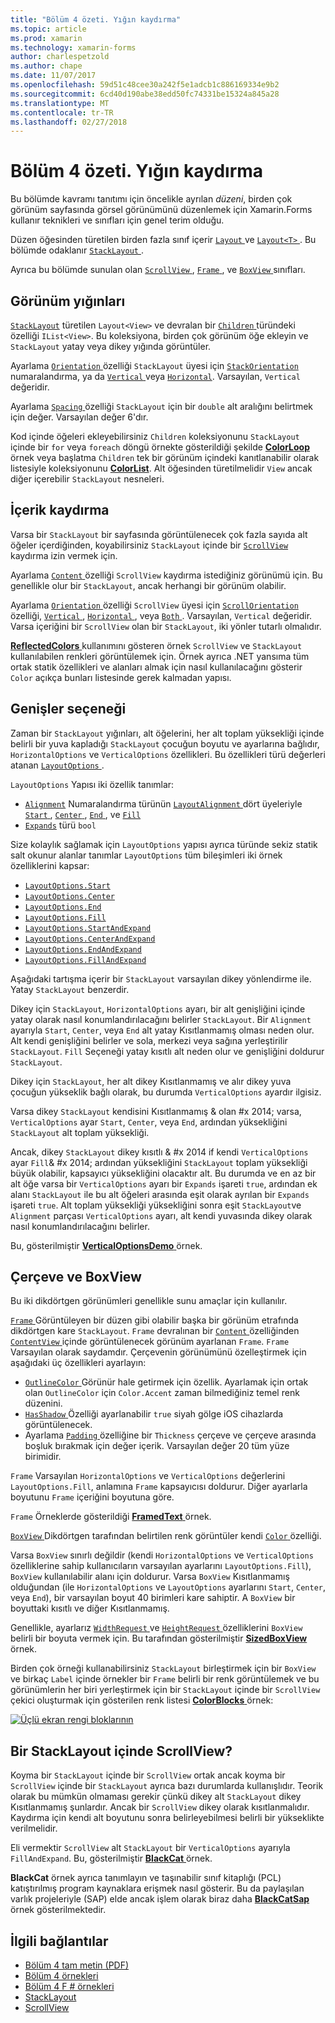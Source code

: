 ```yaml
---
title: "Bölüm 4 özeti. Yığın kaydırma"
ms.topic: article
ms.prod: xamarin
ms.technology: xamarin-forms
author: charlespetzold
ms.author: chape
ms.date: 11/07/2017
ms.openlocfilehash: 59d51c48cee30a242f5e1adcb1c886169334e9b2
ms.sourcegitcommit: 6cd40d190abe38edd50fc74331be15324a845a28
ms.translationtype: MT
ms.contentlocale: tr-TR
ms.lasthandoff: 02/27/2018
---
```

# <a name="summary-of-chapter-4-scrolling-the-stack"></a>Bölüm 4 özeti. Yığın kaydırma

Bu bölümde kavramı tanıtımı için öncelikle ayrılan *düzeni*, birden çok görünüm sayfasında görsel görünümünü düzenlemek için Xamarin.Forms kullanır teknikleri ve sınıfları için genel terim olduğu.

Düzen öğesinden türetilen birden fazla sınıf içerir [ `Layout` ](https://developer.xamarin.com/api/type/Xamarin.Forms.Layout/) ve [ `Layout<T>` ](https://developer.xamarin.com/api/type/Xamarin.Forms.Layout%3CT%3E/). Bu bölümde odaklanır [ `StackLayout` ](https://developer.xamarin.com/api/type/Xamarin.Forms.StackLayout/).

Ayrıca bu bölümde sunulan olan [ `ScrollView` ](https://developer.xamarin.com/api/type/Xamarin.Forms.ScrollView/), [ `Frame` ](https://developer.xamarin.com/api/type/Xamarin.Forms.Frame/), ve [ `BoxView` ](https://developer.xamarin.com/api/type/Xamarin.Forms.BoxView/) sınıfları.

## <a name="stacks-of-views"></a>Görünüm yığınları

[`StackLayout`](https://developer.xamarin.com/api/type/Xamarin.Forms.StackLayout/) türetilen `Layout<View>` ve devralan bir [ `Children` ](https://developer.xamarin.com/api/type/Xamarin.Forms.Layout%3CT%3E/) türündeki özelliği `IList<View>`. Bu koleksiyona, birden çok görünüm öğe ekleyin ve `StackLayout` yatay veya dikey yığında görüntüler.

Ayarlama [ `Orientation` ](https://developer.xamarin.com/api/property/Xamarin.Forms.StackLayout.Orientation/) özelliği `StackLayout` üyesi için [ `StackOrientation` ](https://developer.xamarin.com/api/type/Xamarin.Forms.StackOrientation/) numaralandırma, ya da [ `Vertical` ](https://developer.xamarin.com/api/field/Xamarin.Forms.StackOrientation.Vertical/) veya [ `Horizontal`](https://developer.xamarin.com/api/field/Xamarin.Forms.StackOrientation.Horizontal/). Varsayılan, `Vertical` değeridir.

Ayarlama [ `Spacing` ](https://developer.xamarin.com/api/property/Xamarin.Forms.StackLayout.Spacing/) özelliği `StackLayout` için bir `double` alt aralığını belirtmek için değer. Varsayılan değer 6'dır.

Kod içinde öğeleri ekleyebilirsiniz `Children` koleksiyonunu `StackLayout` içinde bir `for` veya `foreach` döngü örnekte gösterildiği şekilde [ **ColorLoop** ](https://github.com/xamarin/xamarin-forms-book-samples/tree/master/Chapter04/ColorLoop) örnek veya başlatma `Children` tek bir görünüm içindeki kanıtlanabilir olarak listesiyle koleksiyonunu [ **ColorList**](https://github.com/xamarin/xamarin-forms-book-samples/tree/master/Chapter04/ColorList). Alt öğesinden türetilmelidir `View` ancak diğer içerebilir `StackLayout` nesneleri.

## <a name="scrolling-content"></a>İçerik kaydırma

Varsa bir `StackLayout` bir sayfasında görüntülenecek çok fazla sayıda alt öğeler içerdiğinden, koyabilirsiniz `StackLayout` içinde bir [ `ScrollView` ](https://developer.xamarin.com/api/type/Xamarin.Forms.ScrollView/) kaydırma izin vermek için.

Ayarlama [ `Content` ](https://developer.xamarin.com/api/property/Xamarin.Forms.ScrollView.Content/) özelliği `ScrollView` kaydırma istediğiniz görünümü için. Bu genellikle olur bir `StackLayout`, ancak herhangi bir görünüm olabilir.

Ayarlama [ `Orientation` ](https://developer.xamarin.com/api/property/Xamarin.Forms.ScrollView.Orientation/) özelliği `ScrollView` üyesi için [ `ScrollOrientation` ](https://developer.xamarin.com/api/type/Xamarin.Forms.ScrollOrientation/) özelliği, [ `Vertical` ](https://developer.xamarin.com/api/field/Xamarin.Forms.ScrollOrientation.Vertical/), [ `Horizontal` ](https://developer.xamarin.com/api/field/Xamarin.Forms.ScrollOrientation.Horizontal/), veya [ `Both` ](https://developer.xamarin.com/api/field/Xamarin.Forms.ScrollOrientation.Both/). Varsayılan, `Vertical` değeridir. Varsa içeriğini bir `ScrollView` olan bir `StackLayout`, iki yönler tutarlı olmalıdır.

[ **ReflectedColors** ](https://github.com/xamarin/xamarin-forms-book-samples/tree/master/Chapter04/ReflectedColors) kullanımını gösteren örnek `ScrollView` ve `StackLayout` kullanılabilen renkleri görüntülemek için. Örnek ayrıca .NET yansıma tüm ortak statik özellikleri ve alanları almak için nasıl kullanılacağını gösterir `Color` açıkça bunları listesinde gerek kalmadan yapısı.

## <a name="the-expands-option"></a>Genişler seçeneği

Zaman bir `StackLayout` yığınları, alt öğelerini, her alt toplam yüksekliği içinde belirli bir yuva kapladığı `StackLayout` çocuğun boyutu ve ayarlarına bağlıdır, `HorizontalOptions` ve `VerticalOptions` özellikleri. Bu özellikleri türü değerleri atanan [ `LayoutOptions` ](http://developer.xamstage.com/api/type/Xamarin.Forms.LayoutOptions/).

`LayoutOptions` Yapısı iki özellik tanımlar:

- [`Alignment`](https://developer.xamarin.com/api/property/Xamarin.Forms.LayoutOptions.Alignment/) Numaralandırma türünün [ `LayoutAlignment` ](https://developer.xamarin.com/api/type/Xamarin.Forms.LayoutAlignment/) dört üyeleriyle [ `Start` ](https://developer.xamarin.com/api/field/Xamarin.Forms.LayoutAlignment.Start/), [ `Center` ](https://developer.xamarin.com/api/field/Xamarin.Forms.LayoutAlignment.Center/), [ `End` ](https://developer.xamarin.com/api/field/Xamarin.Forms.LayoutAlignment.End/), ve [`Fill`](https://developer.xamarin.com/api/field/Xamarin.Forms.LayoutAlignment.Fill/)
- [`Expands`](https://developer.xamarin.com/api/property/Xamarin.Forms.LayoutOptions.Expands/) türü `bool`

Size kolaylık sağlamak için `LayoutOptions` yapısı ayrıca türünde sekiz statik salt okunur alanlar tanımlar `LayoutOptions` tüm bileşimleri iki örnek özelliklerini kapsar:

- [`LayoutOptions.Start`](https://developer.xamarin.com/api/field/Xamarin.Forms.LayoutOptions.Start/)
- [`LayoutOptions.Center`](https://developer.xamarin.com/api/field/Xamarin.Forms.LayoutOptions.Center/)
- [`LayoutOptions.End`](https://developer.xamarin.com/api/field/Xamarin.Forms.LayoutOptions.End/)
- [`LayoutOptions.Fill`](https://developer.xamarin.com/api/field/Xamarin.Forms.LayoutOptions.Fill/)
- [`LayoutOptions.StartAndExpand`](https://developer.xamarin.com/api/field/Xamarin.Forms.LayoutOptions.StartAndExpand/)
- [`LayoutOptions.CenterAndExpand`](https://developer.xamarin.com/api/field/Xamarin.Forms.LayoutOptions.CenterAndExpand/)
- [`LayoutOptions.EndAndExpand`](https://developer.xamarin.com/api/field/Xamarin.Forms.LayoutOptions.EndAndExpand/)
- [`LayoutOptions.FillAndExpand`](https://developer.xamarin.com/api/field/Xamarin.Forms.LayoutOptions.FillAndExpand/)

Aşağıdaki tartışma içerir bir `StackLayout` varsayılan dikey yönlendirme ile. Yatay `StackLayout` benzerdir.

Dikey için `StackLayout`, `HorizontalOptions` ayarı, bir alt genişliğini içinde yatay olarak nasıl konumlandırılacağını belirler `StackLayout`. Bir `Alignment` ayarıyla `Start`, `Center`, veya `End` alt yatay Kısıtlanmamış olması neden olur. Alt kendi genişliğini belirler ve sola, merkezi veya sağına yerleştirilir `StackLayout`. `Fill` Seçeneği yatay kısıtlı alt neden olur ve genişliğini doldurur `StackLayout`.

Dikey için `StackLayout`, her alt dikey Kısıtlanmamış ve alır dikey yuva çocuğun yükseklik bağlı olarak, bu durumda `VerticalOptions` ayardır ilgisiz.

Varsa dikey `StackLayout` kendisini Kısıtlanmamış & olan #x 2014; varsa, `VerticalOptions` ayar `Start`, `Center`, veya `End`, ardından yüksekliğini `StackLayout` alt toplam yüksekliği.

Ancak, dikey `StackLayout` dikey kısıtlı & #x 2014 if kendi `VerticalOptions` ayar `Fill`& #x 2014; ardından yüksekliğini `StackLayout` toplam yüksekliği büyük olabilir, kapsayıcı yüksekliğini olacaktır alt. Bu durumda ve en az bir alt öğe varsa bir `VerticalOptions` ayarı bir `Expands` işareti `true`, ardından ek alanı `StackLayout` ile bu alt öğeleri arasında eşit olarak ayrılan bir `Expands` işareti `true`. Alt toplam yüksekliği yüksekliğini sonra eşit `StackLayout`ve `Alignment` parçası `VerticalOptions` ayarı, alt kendi yuvasında dikey olarak nasıl konumlandırılacağını belirler.

Bu, gösterilmiştir [ **VerticalOptionsDemo** ](https://github.com/xamarin/xamarin-forms-book-samples/tree/master/Chapter04/VerticalOptionsDemo) örnek.

## <a name="frame-and-boxview"></a>Çerçeve ve BoxView

Bu iki dikdörtgen görünümleri genellikle sunu amaçlar için kullanılır.

[ `Frame` ](https://developer.xamarin.com/api/type/Xamarin.Forms.Frame/) Görüntüleyen bir düzen gibi olabilir başka bir görünüm etrafında dikdörtgen kare `StackLayout`. `Frame` devralınan bir [ `Content` ](https://developer.xamarin.com/api/property/Xamarin.Forms.ContentView.Content/) özelliğinden [ `ContentView` ](https://developer.xamarin.com/api/type/Xamarin.Forms.ContentView/) içinde görüntülenecek görünüm ayarlanan `Frame`. `Frame` Varsayılan olarak saydamdır. Çerçevenin görünümünü özelleştirmek için aşağıdaki üç özellikleri ayarlayın:

- [ `OutlineColor` ](https://developer.xamarin.com/api/property/Xamarin.Forms.Frame.OutlineColor/) Görünür hale getirmek için özellik. Ayarlamak için ortak olan `OutlineColor` için `Color.Accent` zaman bilmediğiniz temel renk düzenini.
- [ `HasShadow` ](https://developer.xamarin.com/api/property/Xamarin.Forms.Frame.HasShadow/) Özelliği ayarlanabilir `true` siyah gölge iOS cihazlarda görüntülenecek.
- Ayarlama [ `Padding` ](https://developer.xamarin.com/api/property/Xamarin.Forms.Layout.Padding/) özelliğine bir `Thickness` çerçeve ve çerçeve arasında boşluk bırakmak için değer içerik. Varsayılan değer 20 tüm yüze birimidir.

`Frame` Varsayılan `HorizontalOptions` ve `VerticalOptions` değerlerini `LayoutOptions.Fill`, anlamına `Frame` kapsayıcısı doldurur. Diğer ayarlarla boyutunu `Frame` içeriğini boyutuna göre.

`Frame` Örneklerde gösterildiği [ **FramedText** ](https://github.com/xamarin/xamarin-forms-book-samples/tree/master/Chapter04/FramedText) örnek.

[ `BoxView` ](https://developer.xamarin.com/api/type/Xamarin.Forms.BoxView/) Dikdörtgen tarafından belirtilen renk görüntüler kendi [ `Color` ](https://developer.xamarin.com/api/property/Xamarin.Forms.BoxView.Color/) özelliği.

Varsa `BoxView` sınırlı değildir (kendi `HorizontalOptions` ve `VerticalOptions` özelliklerine sahip kullanıcıların varsayılan ayarlarını `LayoutOptions.Fill`), `BoxView` kullanılabilir alanı için doldurur. Varsa `BoxView` Kısıtlanmamış olduğundan (ile `HorizontalOptions` ve `LayoutOptions` ayarlarını `Start`, `Center`, veya `End`), bir varsayılan boyut 40 birimleri kare sahiptir. A `BoxView` bir boyuttaki kısıtlı ve diğer Kısıtlanmamış.

Genellikle, ayarlarız [ `WidthRequest` ](https://developer.xamarin.com/api/property/Xamarin.Forms.VisualElement.WidthRequest/) ve [ `HeightRequest` ](https://developer.xamarin.com/api/property/Xamarin.Forms.VisualElement.HeightRequest/) özelliklerini `BoxView` belirli bir boyuta vermek için. Bu tarafından gösterilmiştir [ **SizedBoxView** ](https://github.com/xamarin/xamarin-forms-book-samples/tree/master/Chapter04/SizedBoxView) örnek.

Birden çok örneği kullanabilirsiniz `StackLayout` birleştirmek için bir `BoxView` ve birkaç `Label` içinde örnekler bir `Frame` belirli bir renk görüntülemek ve bu görünümlerin her biri yerleştirmek için bir `StackLayout` içinde bir `ScrollView` çekici oluşturmak için gösterilen renk listesi [ **ColorBlocks** ](https://github.com/xamarin/xamarin-forms-book-samples/tree/master/Chapter04/ColorBlocks) örnek:

[![Üçlü ekran rengi bloklarının](images/ch04fg11-small.png "listesi, renkler")](images/ch04fg11-large.png "listesi, renkler")

## <a name="a-scrollview-in-a-stacklayout"></a>Bir StackLayout içinde ScrollView?

Koyma bir `StackLayout` içinde bir `ScrollView` ortak ancak koyma bir `ScrollView` içinde bir `StackLayout` ayrıca bazı durumlarda kullanışlıdır. Teorik olarak bu mümkün olmaması gerekir çünkü dikey alt `StackLayout` dikey Kısıtlanmamış şunlardır. Ancak bir `ScrollView` dikey olarak kısıtlanmalıdır. Kaydırma için kendi alt boyutunu sonra belirleyebilmesi belirli bir yükseklikte verilmelidir.

Eli vermektir `ScrollView` alt `StackLayout` bir `VerticalOptions` ayarıyla `FillAndExpand`. Bu, gösterilmiştir [ **BlackCat** ](https://github.com/xamarin/xamarin-forms-book-samples/tree/master/Chapter04/BlackCat) örnek.

**BlackCat** örnek ayrıca tanımlayın ve taşınabilir sınıf kitaplığı (PCL) katıştırılmış program kaynaklara erişmek nasıl gösterir. Bu da paylaşılan varlık projeleriyle (SAP) elde ancak işlem olarak biraz daha [ **BlackCatSap** ](https://github.com/xamarin/xamarin-forms-book-samples/tree/master/Chapter04/BlackCatSap) örnek gösterilmektedir.



## <a name="related-links"></a>İlgili bağlantılar

- [Bölüm 4 tam metin (PDF)](https://download.xamarin.com/developer/xamarin-forms-book/XamarinFormsBook-Ch04-Apr2016.pdf)
- [Bölüm 4 örnekleri](https://github.com/xamarin/xamarin-forms-book-samples/tree/master/Chapter04)
- [Bölüm 4 F # örnekleri](https://github.com/xamarin/xamarin-forms-book-samples/tree/master/Chapter04/FS)
- [StackLayout](~/xamarin-forms/user-interface/layouts/stack-layout.md)
- [ScrollView](~/xamarin-forms/user-interface/layouts/scroll-view.md)
